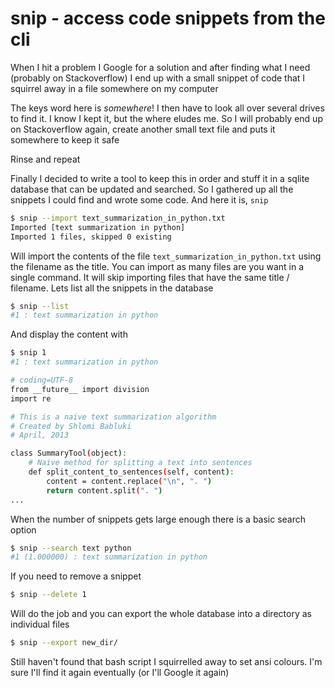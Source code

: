 # snip - access code snippets from the cli

When I hit a problem I Google for a solution and after finding what I need (probably on Stackoverflow) I end up with a small snippet of code that I squirrel away in a file somewhere on my computer

The keys word here is _somewhere_! I then have to look all over several drives to find it. I know I kept it, but the where eludes me. So I will probably end up on Stackoverflow again, create another small text file and puts it somewhere to keep it safe

Rinse and repeat

Finally I decided to write a tool to keep this in order and stuff it in a sqlite database that can be updated and searched. So I gathered up all the snippets I could find and wrote some code. And here it is, `snip`

```bash
$ snip --import text_summarization_in_python.txt
Imported [text summarization in python]
Imported 1 files, skipped 0 existing
```

Will import the contents of the file `text_summarization_in_python.txt` using the filename as the title. You can import as many files are you want in a single command. It will skip importing files that have the same title / filename. Lets list all the snippets in the database

```bash
$ snip --list
#1 : text summarization in python
```
And display the content with

```bash
$ snip 1
#1 : text summarization in python

# coding=UTF-8
from __future__ import division
import re

# This is a naive text summarization algorithm
# Created by Shlomi Babluki
# April, 2013

class SummaryTool(object):
    # Naive method for splitting a text into sentences
    def split_content_to_sentences(self, content):
        content = content.replace("\n", ". ")
        return content.split(". ")
...
```
When the number of snippets gets large enough there is a basic search option

```bash
$ snip --search text python
#1 (1.000000) : text summarization in python
```

If you need to remove a snippet

```bash
$ snip --delete 1
```

Will do the job and you can export the whole database into a directory as individual files

```bash
$ snip --export new_dir/
```

Still haven't found that bash script I squirrelled away to set ansi colours. I'm sure I'll find it again eventually (or I'll Google it again)

